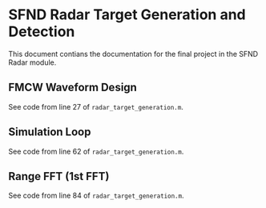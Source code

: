 # SFND Radar Target Generation and Detection

This document contians the documentation for the final project in the SFND Radar module.

## FMCW Waveform Design

See code from line 27 of `radar_target_generation.m`.

## Simulation Loop

See code from line 62 of `radar_target_generation.m`.

## Range FFT (1st FFT)

See code from line 84 of `radar_target_generation.m`.
